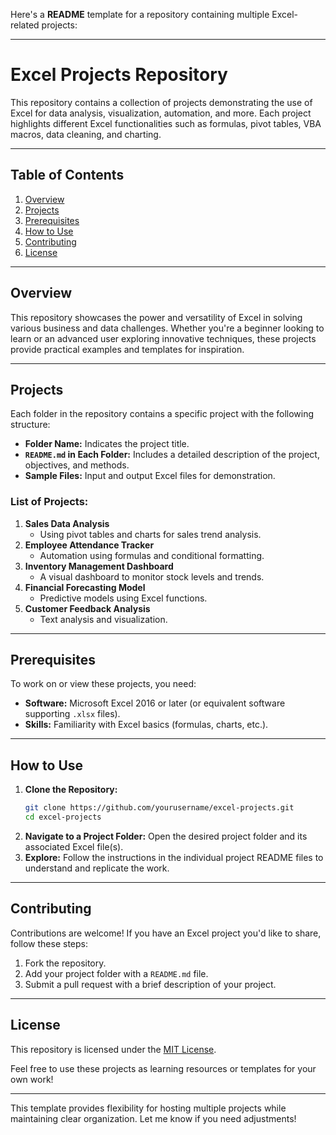 Here's a **README** template for a repository containing multiple Excel-related projects:  

---

# **Excel Projects Repository**  

This repository contains a collection of projects demonstrating the use of Excel for data analysis, visualization, automation, and more. Each project highlights different Excel functionalities such as formulas, pivot tables, VBA macros, data cleaning, and charting.  

---

## **Table of Contents**  
1. [Overview](#overview)  
2. [Projects](#projects)  
3. [Prerequisites](#prerequisites)  
4. [How to Use](#how-to-use)  
5. [Contributing](#contributing)  
6. [License](#license)  

---

## **Overview**  

This repository showcases the power and versatility of Excel in solving various business and data challenges. Whether you're a beginner looking to learn or an advanced user exploring innovative techniques, these projects provide practical examples and templates for inspiration.  

---

## **Projects**  

Each folder in the repository contains a specific project with the following structure:  
- **Folder Name:** Indicates the project title.  
- **`README.md` in Each Folder:** Includes a detailed description of the project, objectives, and methods.  
- **Sample Files:** Input and output Excel files for demonstration.  

### **List of Projects:**  
1. **Sales Data Analysis**  
   - Using pivot tables and charts for sales trend analysis.  
2. **Employee Attendance Tracker**  
   - Automation using formulas and conditional formatting.  
3. **Inventory Management Dashboard**  
   - A visual dashboard to monitor stock levels and trends.  
4. **Financial Forecasting Model**  
   - Predictive models using Excel functions.  
5. **Customer Feedback Analysis**  
   - Text analysis and visualization.  

---

## **Prerequisites**  

To work on or view these projects, you need:  
- **Software:** Microsoft Excel 2016 or later (or equivalent software supporting `.xlsx` files).  
- **Skills:** Familiarity with Excel basics (formulas, charts, etc.).  

---

## **How to Use**  

1. **Clone the Repository:**  
   ```bash  
   git clone https://github.com/yourusername/excel-projects.git  
   cd excel-projects  
   ```  
2. **Navigate to a Project Folder:** Open the desired project folder and its associated Excel file(s).  
3. **Explore:** Follow the instructions in the individual project README files to understand and replicate the work.  

---

## **Contributing**  

Contributions are welcome! If you have an Excel project you'd like to share, follow these steps:  
1. Fork the repository.  
2. Add your project folder with a `README.md` file.  
3. Submit a pull request with a brief description of your project.  

---

## **License**  

This repository is licensed under the [MIT License](LICENSE).  

Feel free to use these projects as learning resources or templates for your own work!  

--- 

This template provides flexibility for hosting multiple projects while maintaining clear organization. Let me know if you need adjustments!
